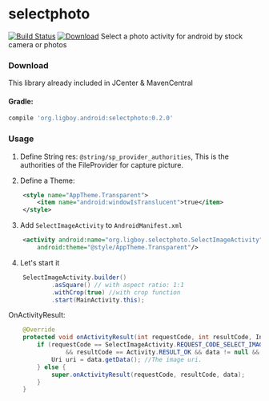 # selectphoto
[![Build Status](https://travis-ci.org/ligboy/selectphoto.svg?branch=master)](https://travis-ci.org/ligboy/selectphoto)
[![Download](https://api.bintray.com/packages/ligboy/maven/select-photo/images/download.svg)](https://bintray.com/ligboy/maven/select-photo/_latestVersion)
Select a photo activity for android by stock camera or photos

### Download
This library already included in JCenter & MavenCentral
#### Gradle:
```groovy
compile 'org.ligboy.android:selectphoto:0.2.0'
```

### Usage

1. Define String res: `@string/sp_provider_authorities`, This is the authorities of the FileProvider for capture picture.

2. Define a Theme:
```xml
    <style name="AppTheme.Transparent">
        <item name="android:windowIsTranslucent">true</item>
    </style>
```
3. Add `SelectImageActivity` to `AndroidManifest.xml`
```xml
    <activity android:name="org.ligboy.selectphoto.SelectImageActivity"
        android:theme="@style/AppTheme.Transparent"/>
```
4. Let's start it

```java
    SelectImageActivity.builder()
            .asSquare() // with aspect ratio: 1:1
            .withCrop(true) //with crop function
            .start(MainActivity.this);
```
OnActivityResult:
```java
    @Override
    protected void onActivityResult(int requestCode, int resultCode, Intent data) {
        if (requestCode == SelectImageActivity.REQUEST_CODE_SELECT_IMAGE
                && resultCode == Activity.RESULT_OK && data != null && data.getData() != null) {
            Uri uri = data.getData(); //The image uri.
        } else {
            super.onActivityResult(requestCode, resultCode, data);
        }
    }
```

